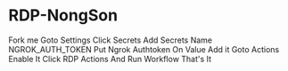 # RDP-NongSon
Fork me
Goto Settings Click Secrets Add Secrets
Name NGROK_AUTH_TOKEN Put Ngrok Authtoken On Value
Add it
Goto Actions Enable It
Click RDP Actions
And Run Workflow
That's It
